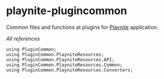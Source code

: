 # playnite-plugincommon
Common files and functions at plugins for [Playnite](https://playnite.link/) application.


*All references*
```
using PluginCommon;
using PluginCommon.PlayniteResources;
using PluginCommon.PlayniteResources.API;
using PluginCommon.PlayniteResources.Common;
using PluginCommon.PlayniteResources.Converters;
```